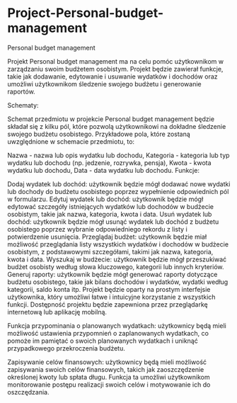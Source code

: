 # Project-Personal-budget-management
Personal budget management

Projekt Personal budget management ma na celu pomóc użytkownikom w zarządzaniu swoim budżetem osobistym. Projekt będzie zawierał funkcje, takie jak dodawanie, edytowanie i usuwanie wydatków i dochodów oraz umożliwi użytkownikom śledzenie swojego budżetu i generowanie raportów.

Schematy:

Schemat przedmiotu w projekcie Personal budget management będzie składał się z kilku pól, które pozwolą użytkownikowi na dokładne śledzenie swojego budżetu osobistego. Przykładowe pola, które zostaną uwzględnione w schemacie przedmiotu, to:

Nazwa - nazwa lub opis wydatku lub dochodu,
Kategoria - kategoria lub typ wydatku lub dochodu (np. jedzenie, rozrywka, pensja),
Kwota - kwota wydatku lub dochodu,
Data - data wydatku lub dochodu.
Funkcje:

Dodaj wydatek lub dochód: użytkownik będzie mógł dodawać nowe wydatki lub dochody do budżetu osobistego poprzez wypełnienie odpowiednich pól w formularzu.
Edytuj wydatek lub dochód: użytkownik będzie mógł edytować szczegóły istniejących wydatków lub dochodów w budżecie osobistym, takie jak nazwa, kategoria, kwota i data.
Usuń wydatek lub dochód: użytkownik będzie mógł usunąć wydatek lub dochód z budżetu osobistego poprzez wybranie odpowiedniego rekordu z listy i potwierdzenie usunięcia.
Przeglądaj budżet: użytkownik będzie miał możliwość przeglądania listy wszystkich wydatków i dochodów w budżecie osobistym, z podstawowymi szczegółami, takimi jak nazwa, kategoria, kwota i data.
Wyszukaj w budżecie: użytkownik będzie mógł przeszukiwać budżet osobisty według słowa kluczowego, kategorii lub innych kryteriów.
Generuj raporty: użytkownik będzie mógł generować raporty dotyczące budżetu osobistego, takie jak bilans dochodów i wydatków, wydatki według kategorii, saldo konta itp.
Projekt będzie oparty na prostym interfejsie użytkownika, który umożliwi łatwe i intuicyjne korzystanie z wszystkich funkcji. Dostępność projektu będzie zapewniona przez przeglądarkę internetową lub aplikację mobilną.

Funkcja przypominania o planowanych wydatkach: użytkownicy będą mieli możliwość ustawienia przypomnień o zaplanowanych wydatkach, co pomoże im pamiętać o swoich planowanych wydatkach i uniknąć przypadkowego przekroczenia budżetu.

Zapisywanie celów finansowych: użytkownicy będą mieli możliwość zapisywania swoich celów finansowych, takich jak zaoszczędzenie określonej kwoty lub spłata długu. Funkcja ta umożliwi użytkownikom monitorowanie postępu realizacji swoich celów i motywowanie ich do oszczędzania.

